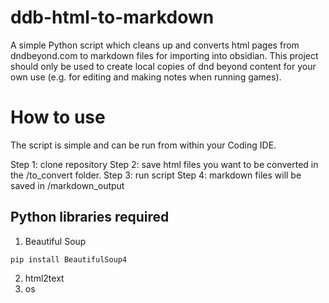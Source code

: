 # ddb-html-to-markdown
A simple Python script which cleans up and converts html pages from dndbeyond.com to markdown files for importing into obsidian. This project should only be used to create local copies of dnd beyond content for your own use (e.g. for editing and making notes when running games).

# How to use
The script is simple and can be run from within your Coding IDE. 

Step 1: clone repository
Step 2: save html files you want to be converted in the /to_convert folder.
Step 3: run script
Step 4: markdown files will be saved in /markdown_output

## Python libraries required
1. Beautiful Soup
```
pip install BeautifulSoup4
```

2. html2text
3. os



